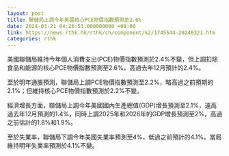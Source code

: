 ```yaml
---
layout: post
title: 聯儲局上調今年美國核心PCE物價指數預測至2.6%
date: 2024-03-21 04:26:53.000000000 +08:00
link: https://news.rthk.hk/rthk/ch/component/k2/1745544-20240321.htm
categories: rthk
---
```


美國聯儲局維持今年個人消費支出(PCE)物價指數預測於2.4%不變，但上調扣除食品和能源的核心PCE物價指數預測至2.6%，高過去年12月預計的2.4%。

至於明年通脹預測，聯儲局上調PCE物價指數預測至2.2%，略高過之前預期的2.1%；但維持核心PCE物價指數預測於2.2%不變。

經濟增長方面，聯儲局上調今年美國國內生產總值(GDP)增長預測至2.1%，遠高過去年12月預測的1.4%，同時上調2025年和2026年的GDP增長預測至2%，高過之前估計的1.8%和1.9%。

至於失業率，聯儲局下調今年美國失業率預測至4%，低過之前預計的4.1%。當局維持明年失業率預測於4.1%不變。

